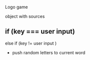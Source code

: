 Logo game



object with sources 




if (key === user input)
  -


else if (key != user input )
  - push random letters to current word

